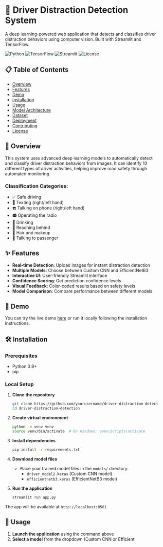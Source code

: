 # 🚗 Driver Distraction Detection System

A deep learning-powered web application that detects and classifies driver distraction behaviors using computer vision. Built with Streamlit and TensorFlow.

![Python](https://img.shields.io/badge/python-v3.8+-blue.svg)
![TensorFlow](https://img.shields.io/badge/TensorFlow-v2.13.0-orange.svg)
![Streamlit](https://img.shields.io/badge/Streamlit-v1.28.1-red.svg)
![License](https://img.shields.io/badge/license-MIT-green.svg)

## 📋 Table of Contents
- [Overview](#overview)
- [Features](#features)
- [Demo](#demo)
- [Installation](#installation)
- [Usage](#usage)
- [Model Architecture](#model-architecture)
- [Dataset](#dataset)
- [Deployment](#deployment)
- [Contributing](#contributing)
- [License](#license)

## 🎯 Overview

This system uses advanced deep learning models to automatically detect and classify driver distraction behaviors from images. It can identify 10 different types of driver activities, helping improve road safety through automated monitoring.

### Classification Categories:
- ✅ Safe driving
- 📱 Texting (right/left hand)
- ☎️ Talking on phone (right/left hand)
- 📻 Operating the radio
- 🥤 Drinking
- 🔄 Reaching behind
- 💄 Hair and makeup
- 👥 Talking to passenger

## ✨ Features

- **Real-time Detection**: Upload images for instant distraction detection
- **Multiple Models**: Choose between Custom CNN and EfficientNetB3
- **Interactive UI**: User-friendly Streamlit interface
- **Confidence Scoring**: Get prediction confidence levels
- **Visual Feedback**: Color-coded results based on safety levels
- **Model Comparison**: Compare performance between different models

## 🚀 Demo

You can try the live demo [here](your-deployment-url) or run it locally following the installation instructions.

## 🛠️ Installation

### Prerequisites
- Python 3.8+
- pip

### Local Setup

1. **Clone the repository**
   ```bash
   git clone https://github.com/yourusername/driver-distraction-detection.git
   cd driver-distraction-detection
   ```

2. **Create virtual environment**
   ```bash
   python -m venv venv
   source venv/bin/activate  # On Windows: venv\Scripts\activate
   ```

3. **Install dependencies**
   ```bash
   pip install -r requirements.txt
   ```

4. **Download model files**
   - Place your trained model files in the `models/` directory:
     - `driver_model2.keras` (Custom CNN model)
     - `efficientnetb3.keras` (EfficientNetB3 model)

5. **Run the application**
   ```bash
   streamlit run app.py
   ```

The app will be available at `http://localhost:8501`

## 📖 Usage

1. **Launch the application** using the command above
2. **Select a model** from the dropdown (Custom CNN or Efficient
